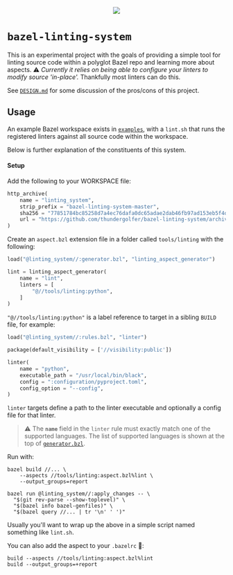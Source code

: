 <p align="center">
  <img src="https://media.giphy.com/media/hV6TgQmCoxxyItBFHx/giphy.gif"/>
</p>

# `bazel-linting-system`

This is an experimental project with the goals of providing a simple tool for linting source code within a polyglot Bazel repo
and learning more about aspects. ⚠️ _Currently it relies on being able to configure your linters to modify source 'in-place'._ Thankfully most linters can do this.  

See [`DESIGN.md`](DESIGN.md) for some discussion of the pros/cons of this project. 

## Usage

An example Bazel workspace exists in [`examples`](/examples), with a `lint.sh` that runs the registered linters against 
all source code within the workspace.

Below is further explanation of the constituents of this system.

#### Setup

Add the following to your WORKSPACE file: 

```python
http_archive(
    name = "linting_system",
    strip_prefix = "bazel-linting-system-master",
    sha256 = "77851784bc85258d7a4ec76dafa0dc65adae2dab46fb97ad153eb5f4d9db4ab1",
    url = "https://github.com/thundergolfer/bazel-linting-system/archive/master.zip",
)
```

Create an `aspect.bzl` extension file in a folder called `tools/linting` with the following:

```python
load("@linting_system//:generator.bzl", "linting_aspect_generator")

lint = linting_aspect_generator(
    name = "lint",
    linters = [
        "@//tools/linting:python",
    ]
)
```

`"@//tools/linting:python"` is a label reference to target in a sibling `BUILD` file, for example:

```python
load("@linting_system//:rules.bzl", "linter")

package(default_visibility = ['//visibility:public'])

linter(
    name = "python",
    executable_path = "/usr/local/bin/black",
    config = ":configuration/pyproject.toml",
    config_option = "--config",
)
```

`linter` targets define a path to the linter executable and optionally a config file for that linter.

> ⚠️ The **`name`** field in the `linter` rule must exactly match one of the supported languages. The list of supported languages is 
> shown at the top of [`generator.bzl`](generator.bzl).

Run with: 

```shell script
bazel build //... \
    --aspects //tools/linting:aspect.bzl%lint \
    --output_groups=report

bazel run @linting_system//:apply_changes -- \
  "$(git rev-parse --show-toplevel)" \
  "$(bazel info bazel-genfiles)" \
  "$(bazel query //... | tr '\n' ' ')"

```

Usually you'll want to wrap up the above in a simple script named something like `lint.sh`. 

You can also add the aspect to your `.bazelrc` 🎉: 

```
build --aspects //tools/linting:aspect.bzl%lint
build --output_groups=+report
```
